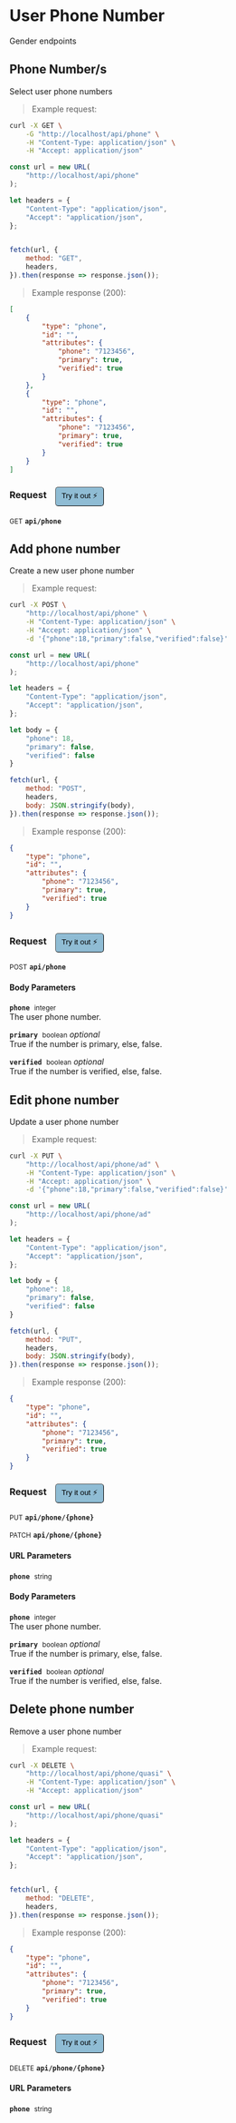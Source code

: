 # User Phone Number

Gender endpoints

## Phone Number/s


Select user phone numbers

> Example request:

```bash
curl -X GET \
    -G "http://localhost/api/phone" \
    -H "Content-Type: application/json" \
    -H "Accept: application/json"
```

```javascript
const url = new URL(
    "http://localhost/api/phone"
);

let headers = {
    "Content-Type": "application/json",
    "Accept": "application/json",
};


fetch(url, {
    method: "GET",
    headers,
}).then(response => response.json());
```


> Example response (200):

```json
[
    {
        "type": "phone",
        "id": "",
        "attributes": {
            "phone": "7123456",
            "primary": true,
            "verified": true
        }
    },
    {
        "type": "phone",
        "id": "",
        "attributes": {
            "phone": "7123456",
            "primary": true,
            "verified": true
        }
    }
]
```
<div id="execution-results-GETapi-phone" hidden>
    <blockquote>Received response<span id="execution-response-status-GETapi-phone"></span>:</blockquote>
    <pre class="json"><code id="execution-response-content-GETapi-phone"></code></pre>
</div>
<div id="execution-error-GETapi-phone" hidden>
    <blockquote>Request failed with error:</blockquote>
    <pre><code id="execution-error-message-GETapi-phone"></code></pre>
</div>
<form id="form-GETapi-phone" data-method="GET" data-path="api/phone" data-authed="0" data-hasfiles="0" data-headers='{"Content-Type":"application\/json","Accept":"application\/json"}' onsubmit="event.preventDefault(); executeTryOut('GETapi-phone', this);">
<h3>
    Request&nbsp;&nbsp;&nbsp;
        <button type="button" style="background-color: #8fbcd4; padding: 5px 10px; border-radius: 5px; border-width: thin;" id="btn-tryout-GETapi-phone" onclick="tryItOut('GETapi-phone');">Try it out ⚡</button>
    <button type="button" style="background-color: #c97a7e; padding: 5px 10px; border-radius: 5px; border-width: thin;" id="btn-canceltryout-GETapi-phone" onclick="cancelTryOut('GETapi-phone');" hidden>Cancel</button>&nbsp;&nbsp;
    <button type="submit" style="background-color: #6ac174; padding: 5px 10px; border-radius: 5px; border-width: thin;" id="btn-executetryout-GETapi-phone" hidden>Send Request 💥</button>
    </h3>
<p>
<small class="badge badge-green">GET</small>
 <b><code>api/phone</code></b>
</p>
</form>


## Add phone number


Create a new user phone number

> Example request:

```bash
curl -X POST \
    "http://localhost/api/phone" \
    -H "Content-Type: application/json" \
    -H "Accept: application/json" \
    -d '{"phone":18,"primary":false,"verified":false}'

```

```javascript
const url = new URL(
    "http://localhost/api/phone"
);

let headers = {
    "Content-Type": "application/json",
    "Accept": "application/json",
};

let body = {
    "phone": 18,
    "primary": false,
    "verified": false
}

fetch(url, {
    method: "POST",
    headers,
    body: JSON.stringify(body),
}).then(response => response.json());
```


> Example response (200):

```json
{
    "type": "phone",
    "id": "",
    "attributes": {
        "phone": "7123456",
        "primary": true,
        "verified": true
    }
}
```
<div id="execution-results-POSTapi-phone" hidden>
    <blockquote>Received response<span id="execution-response-status-POSTapi-phone"></span>:</blockquote>
    <pre class="json"><code id="execution-response-content-POSTapi-phone"></code></pre>
</div>
<div id="execution-error-POSTapi-phone" hidden>
    <blockquote>Request failed with error:</blockquote>
    <pre><code id="execution-error-message-POSTapi-phone"></code></pre>
</div>
<form id="form-POSTapi-phone" data-method="POST" data-path="api/phone" data-authed="0" data-hasfiles="0" data-headers='{"Content-Type":"application\/json","Accept":"application\/json"}' onsubmit="event.preventDefault(); executeTryOut('POSTapi-phone', this);">
<h3>
    Request&nbsp;&nbsp;&nbsp;
        <button type="button" style="background-color: #8fbcd4; padding: 5px 10px; border-radius: 5px; border-width: thin;" id="btn-tryout-POSTapi-phone" onclick="tryItOut('POSTapi-phone');">Try it out ⚡</button>
    <button type="button" style="background-color: #c97a7e; padding: 5px 10px; border-radius: 5px; border-width: thin;" id="btn-canceltryout-POSTapi-phone" onclick="cancelTryOut('POSTapi-phone');" hidden>Cancel</button>&nbsp;&nbsp;
    <button type="submit" style="background-color: #6ac174; padding: 5px 10px; border-radius: 5px; border-width: thin;" id="btn-executetryout-POSTapi-phone" hidden>Send Request 💥</button>
    </h3>
<p>
<small class="badge badge-black">POST</small>
 <b><code>api/phone</code></b>
</p>
<h4 class="fancy-heading-panel"><b>Body Parameters</b></h4>
<p>
<b><code>phone</code></b>&nbsp;&nbsp;<small>integer</small>  &nbsp;
<input type="number" name="phone" data-endpoint="POSTapi-phone" data-component="body" required  hidden>
<br>
The user phone number.</p>
<p>
<b><code>primary</code></b>&nbsp;&nbsp;<small>boolean</small>     <i>optional</i> &nbsp;
<label data-endpoint="POSTapi-phone" hidden><input type="radio" name="primary" value="true" data-endpoint="POSTapi-phone" data-component="body" ><code>true</code></label>
<label data-endpoint="POSTapi-phone" hidden><input type="radio" name="primary" value="false" data-endpoint="POSTapi-phone" data-component="body" ><code>false</code></label>
<br>
True if the number is primary, else, false.</p>
<p>
<b><code>verified</code></b>&nbsp;&nbsp;<small>boolean</small>     <i>optional</i> &nbsp;
<label data-endpoint="POSTapi-phone" hidden><input type="radio" name="verified" value="true" data-endpoint="POSTapi-phone" data-component="body" ><code>true</code></label>
<label data-endpoint="POSTapi-phone" hidden><input type="radio" name="verified" value="false" data-endpoint="POSTapi-phone" data-component="body" ><code>false</code></label>
<br>
True if the number is verified, else, false.</p>

</form>


## Edit phone number


Update a user phone number

> Example request:

```bash
curl -X PUT \
    "http://localhost/api/phone/ad" \
    -H "Content-Type: application/json" \
    -H "Accept: application/json" \
    -d '{"phone":18,"primary":false,"verified":false}'

```

```javascript
const url = new URL(
    "http://localhost/api/phone/ad"
);

let headers = {
    "Content-Type": "application/json",
    "Accept": "application/json",
};

let body = {
    "phone": 18,
    "primary": false,
    "verified": false
}

fetch(url, {
    method: "PUT",
    headers,
    body: JSON.stringify(body),
}).then(response => response.json());
```


> Example response (200):

```json
{
    "type": "phone",
    "id": "",
    "attributes": {
        "phone": "7123456",
        "primary": true,
        "verified": true
    }
}
```
<div id="execution-results-PUTapi-phone--phone-" hidden>
    <blockquote>Received response<span id="execution-response-status-PUTapi-phone--phone-"></span>:</blockquote>
    <pre class="json"><code id="execution-response-content-PUTapi-phone--phone-"></code></pre>
</div>
<div id="execution-error-PUTapi-phone--phone-" hidden>
    <blockquote>Request failed with error:</blockquote>
    <pre><code id="execution-error-message-PUTapi-phone--phone-"></code></pre>
</div>
<form id="form-PUTapi-phone--phone-" data-method="PUT" data-path="api/phone/{phone}" data-authed="0" data-hasfiles="0" data-headers='{"Content-Type":"application\/json","Accept":"application\/json"}' onsubmit="event.preventDefault(); executeTryOut('PUTapi-phone--phone-', this);">
<h3>
    Request&nbsp;&nbsp;&nbsp;
        <button type="button" style="background-color: #8fbcd4; padding: 5px 10px; border-radius: 5px; border-width: thin;" id="btn-tryout-PUTapi-phone--phone-" onclick="tryItOut('PUTapi-phone--phone-');">Try it out ⚡</button>
    <button type="button" style="background-color: #c97a7e; padding: 5px 10px; border-radius: 5px; border-width: thin;" id="btn-canceltryout-PUTapi-phone--phone-" onclick="cancelTryOut('PUTapi-phone--phone-');" hidden>Cancel</button>&nbsp;&nbsp;
    <button type="submit" style="background-color: #6ac174; padding: 5px 10px; border-radius: 5px; border-width: thin;" id="btn-executetryout-PUTapi-phone--phone-" hidden>Send Request 💥</button>
    </h3>
<p>
<small class="badge badge-darkblue">PUT</small>
 <b><code>api/phone/{phone}</code></b>
</p>
<p>
<small class="badge badge-purple">PATCH</small>
 <b><code>api/phone/{phone}</code></b>
</p>
<h4 class="fancy-heading-panel"><b>URL Parameters</b></h4>
<p>
<b><code>phone</code></b>&nbsp;&nbsp;<small>string</small>  &nbsp;
<input type="text" name="phone" data-endpoint="PUTapi-phone--phone-" data-component="url" required  hidden>
<br>
</p>
<h4 class="fancy-heading-panel"><b>Body Parameters</b></h4>
<p>
<b><code>phone</code></b>&nbsp;&nbsp;<small>integer</small>  &nbsp;
<input type="number" name="phone" data-endpoint="PUTapi-phone--phone-" data-component="body" required  hidden>
<br>
The user phone number.</p>
<p>
<b><code>primary</code></b>&nbsp;&nbsp;<small>boolean</small>     <i>optional</i> &nbsp;
<label data-endpoint="PUTapi-phone--phone-" hidden><input type="radio" name="primary" value="true" data-endpoint="PUTapi-phone--phone-" data-component="body" ><code>true</code></label>
<label data-endpoint="PUTapi-phone--phone-" hidden><input type="radio" name="primary" value="false" data-endpoint="PUTapi-phone--phone-" data-component="body" ><code>false</code></label>
<br>
True if the number is primary, else, false.</p>
<p>
<b><code>verified</code></b>&nbsp;&nbsp;<small>boolean</small>     <i>optional</i> &nbsp;
<label data-endpoint="PUTapi-phone--phone-" hidden><input type="radio" name="verified" value="true" data-endpoint="PUTapi-phone--phone-" data-component="body" ><code>true</code></label>
<label data-endpoint="PUTapi-phone--phone-" hidden><input type="radio" name="verified" value="false" data-endpoint="PUTapi-phone--phone-" data-component="body" ><code>false</code></label>
<br>
True if the number is verified, else, false.</p>

</form>


## Delete phone number


Remove a user phone number

> Example request:

```bash
curl -X DELETE \
    "http://localhost/api/phone/quasi" \
    -H "Content-Type: application/json" \
    -H "Accept: application/json"
```

```javascript
const url = new URL(
    "http://localhost/api/phone/quasi"
);

let headers = {
    "Content-Type": "application/json",
    "Accept": "application/json",
};


fetch(url, {
    method: "DELETE",
    headers,
}).then(response => response.json());
```


> Example response (200):

```json
{
    "type": "phone",
    "id": "",
    "attributes": {
        "phone": "7123456",
        "primary": true,
        "verified": true
    }
}
```
<div id="execution-results-DELETEapi-phone--phone-" hidden>
    <blockquote>Received response<span id="execution-response-status-DELETEapi-phone--phone-"></span>:</blockquote>
    <pre class="json"><code id="execution-response-content-DELETEapi-phone--phone-"></code></pre>
</div>
<div id="execution-error-DELETEapi-phone--phone-" hidden>
    <blockquote>Request failed with error:</blockquote>
    <pre><code id="execution-error-message-DELETEapi-phone--phone-"></code></pre>
</div>
<form id="form-DELETEapi-phone--phone-" data-method="DELETE" data-path="api/phone/{phone}" data-authed="0" data-hasfiles="0" data-headers='{"Content-Type":"application\/json","Accept":"application\/json"}' onsubmit="event.preventDefault(); executeTryOut('DELETEapi-phone--phone-', this);">
<h3>
    Request&nbsp;&nbsp;&nbsp;
        <button type="button" style="background-color: #8fbcd4; padding: 5px 10px; border-radius: 5px; border-width: thin;" id="btn-tryout-DELETEapi-phone--phone-" onclick="tryItOut('DELETEapi-phone--phone-');">Try it out ⚡</button>
    <button type="button" style="background-color: #c97a7e; padding: 5px 10px; border-radius: 5px; border-width: thin;" id="btn-canceltryout-DELETEapi-phone--phone-" onclick="cancelTryOut('DELETEapi-phone--phone-');" hidden>Cancel</button>&nbsp;&nbsp;
    <button type="submit" style="background-color: #6ac174; padding: 5px 10px; border-radius: 5px; border-width: thin;" id="btn-executetryout-DELETEapi-phone--phone-" hidden>Send Request 💥</button>
    </h3>
<p>
<small class="badge badge-red">DELETE</small>
 <b><code>api/phone/{phone}</code></b>
</p>
<h4 class="fancy-heading-panel"><b>URL Parameters</b></h4>
<p>
<b><code>phone</code></b>&nbsp;&nbsp;<small>string</small>  &nbsp;
<input type="text" name="phone" data-endpoint="DELETEapi-phone--phone-" data-component="url" required  hidden>
<br>
</p>
</form>



